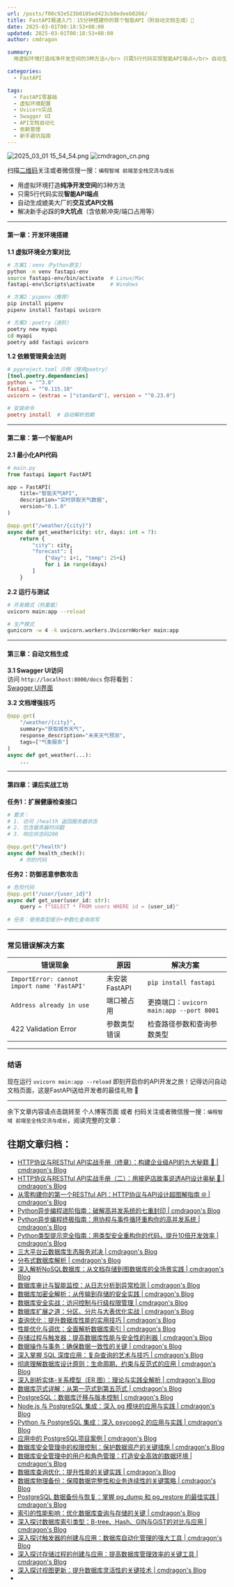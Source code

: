 ```yaml
---
url: /posts/f00c92e523b0105ed423cb8edeeb0266/
title: FastAPI极速入门：15分钟搭建你的首个智能API（附自动文档生成）🚀
date: 2025-03-01T00:18:53+08:00
updated: 2025-03-01T00:18:53+08:00
author: cmdragon

summary:
  用虚拟环境打造纯净开发空间的3种方法</br> 只需5行代码实现智能API端点</br> 自动生成媲美大厂的交互式API文档</br> 解决新手必踩的9大坑点（含依赖冲突/端口占用等）

categories:
  - FastAPI

tags:
  - FastAPI零基础
  - 虚拟环境配置
  - Uvicorn实战
  - Swagger UI
  - API文档自动化
  - 依赖管理
  - 新手避坑指南
---
```



<img src="https://static.cmdragon.cn/blog/images/2025_03_01 15_54_54.png@blog" title="2025_03_01 15_54_54.png" alt="2025_03_01 15_54_54.png"/>

<img src="https://api2.cmdragon.cn/upload/cmder/20250304_012821924.jpg" title="cmdragon_cn.png" alt="cmdragon_cn.png"/>


扫描[二维码](https://api2.cmdragon.cn/upload/cmder/20250304_012821924.jpg)关注或者微信搜一搜：`编程智域 前端至全栈交流与成长`


 
- 用虚拟环境打造**纯净开发空间**的3种方法  
- 只需5行代码实现**智能API端点**  
- 自动生成媲美大厂的**交互式API文档**  
- 解决新手必踩的**9大坑点**（含依赖冲突/端口占用等）  

---


#### 第一章：开发环境搭建  
**1.1 虚拟环境全方案对比**  
```bash
# 方案1：venv（Python原生）
python -m venv fastapi-env
source fastapi-env/bin/activate  # Linux/Mac
fastapi-env\Scripts\activate     # Windows

# 方案2：pipenv（推荐）
pip install pipenv
pipenv install fastapi uvicorn

# 方案3：poetry（进阶）
poetry new myapi
cd myapi
poetry add fastapi uvicorn
```

**1.2 依赖管理黄金法则**  
```toml
# pyproject.toml 示例（使用poetry）
[tool.poetry.dependencies]
python = "^3.8"
fastapi = "^0.115.10"
uvicorn = {extras = ["standard"], version = "^0.23.0"}

# 安装命令
poetry install  # 自动解析依赖
```

---

#### 第二章：第一个智能API  
**2.1 最小化API代码**  
```python
# main.py
from fastapi import FastAPI

app = FastAPI(
    title="智能天气API",
    description="实时获取天气数据",
    version="0.1.0"
)

@app.get("/weather/{city}")
async def get_weather(city: str, days: int = 7):
    return {
        "city": city,
        "forecast": [
            {"day": i+1, "temp": 25+i} 
            for i in range(days)
        ]
    }
```

**2.2 运行与测试**  
```bash
# 开发模式（热重载）
uvicorn main:app --reload

# 生产模式
gunicorn -w 4 -k uvicorn.workers.UvicornWorker main:app
```

---

#### 第三章：自动文档生成  
**3.1 Swagger UI访问**  
访问 `http://localhost:8000/docs` 你将看到：  
[Swagger UI界面](https://example.com/swagger-demo.png)

**3.2 文档增强技巧**  
```python
@app.get(
    "/weather/{city}",
    summary="获取城市天气",
    response_description="未来天气预测",
    tags=["气象服务"]
)
async def get_weather(...):
    ...
```

---

#### 第四章：课后实战工坊  
**任务1：扩展健康检查接口**  
```python
# 要求：
# 1. 访问 /health 返回服务器状态
# 2. 包含服务器时间戳
# 3. 响应状态码200

@app.get("/health")
async def health_check():
    # 你的代码
```

**任务2：防御恶意参数攻击**  
```python
# 危险代码
@app.get("/user/{user_id}")
async def get_user(user_id: str):
    query = f"SELECT * FROM users WHERE id = {user_id}"
    
# 任务：使用类型提示+参数化查询改写
```

---

### 常见错误解决方案  
| 错误现象 | 原因 | 解决方案 |
|----------|------|----------|
| `ImportError: cannot import name 'FastAPI'` | 未安装FastAPI | `pip install fastapi` |
| `Address already in use` | 端口被占用 | 更换端口：`uvicorn main:app --port 8001` |
| 422 Validation Error | 参数类型错误 | 检查路径参数和查询参数类型 |

---

### 结语  
现在运行 `uvicorn main:app --reload` 即刻开启你的API开发之旅！记得访问自动文档页面，这是FastAPI送给开发者的最佳礼物 🎁

---

余下文章内容请点击跳转至 个人博客页面 或者 扫码关注或者微信搜一搜：`编程智域 前端至全栈交流与成长`，阅读完整的文章：

## 往期文章归档：

- [HTTP协议与RESTful API实战手册（终章）：构建企业级API的九大秘籍 🔐 | cmdragon's Blog](https://blog.cmdragon.cn/posts/2d417c3e7cac/)
- [HTTP协议与RESTful API实战手册（二）：用披萨店故事说透API设计奥秘 🍕 | cmdragon's Blog](https://blog.cmdragon.cn/posts/074086de21be/)
- [从零构建你的第一个RESTful API：HTTP协议与API设计超图解指南 🌐 | cmdragon's Blog](https://blog.cmdragon.cn/posts/e5078a4d6fad/)
- [Python异步编程进阶指南：破解高并发系统的七重封印 | cmdragon's Blog](https://blog.cmdragon.cn/posts/f49972bd19a6/)
- [Python异步编程终极指南：用协程与事件循环重构你的高并发系统 | cmdragon's Blog](https://blog.cmdragon.cn/posts/b279dbab11eb/)
- [Python类型提示完全指南：用类型安全重构你的代码，提升10倍开发效率 | cmdragon's Blog](https://blog.cmdragon.cn/posts/8f8db75c315d/)
- [三大平台云数据库生态服务对决 | cmdragon's Blog](https://blog.cmdragon.cn/posts/d0b1b6a9f135/)
- [分布式数据库解析 | cmdragon's Blog](https://blog.cmdragon.cn/posts/91aae808d87e/)
- [深入解析NoSQL数据库：从文档存储到图数据库的全场景实践 | cmdragon's Blog](https://blog.cmdragon.cn/posts/5fcc2532e318/)
- [数据库审计与智能监控：从日志分析到异常检测 | cmdragon's Blog](https://blog.cmdragon.cn/posts/c971b2302602/)
- [数据库加密全解析：从传输到存储的安全实践 | cmdragon's Blog](https://blog.cmdragon.cn/posts/735fa4090f0b/)
- [数据库安全实战：访问控制与行级权限管理 | cmdragon's Blog](https://blog.cmdragon.cn/posts/5c01d5c0a63b/)
- [数据库扩展之道：分区、分片与大表优化实战 | cmdragon's Blog](https://blog.cmdragon.cn/posts/7f71048cd61c/)
- [查询优化：提升数据库性能的实用技巧 | cmdragon's Blog](https://blog.cmdragon.cn/posts/8e5e3ffe33dd/)
- [性能优化与调优：全面解析数据库索引 | cmdragon's Blog](https://blog.cmdragon.cn/posts/3c6ba213efe2/)
- [存储过程与触发器：提高数据库性能与安全性的利器 | cmdragon's Blog](https://blog.cmdragon.cn/posts/84376403bdf0/)
- [数据操作与事务：确保数据一致性的关键 | cmdragon's Blog](https://blog.cmdragon.cn/posts/f357e8ef59f1/)
- [深入掌握 SQL 深度应用：复杂查询的艺术与技巧 | cmdragon's Blog](https://blog.cmdragon.cn/posts/87c82dea0024/)
- [彻底理解数据库设计原则：生命周期、约束与反范式的应用 | cmdragon's Blog](https://blog.cmdragon.cn/posts/3f3203c3e56b/)
- [深入剖析实体-关系模型（ER 图）：理论与实践全解析 | cmdragon's Blog](https://blog.cmdragon.cn/posts/91e1bf521e8c/)
- [数据库范式详解：从第一范式到第五范式 | cmdragon's Blog](https://blog.cmdragon.cn/posts/05264e28f9f8/)
- [PostgreSQL：数据库迁移与版本控制 | cmdragon's Blog](https://blog.cmdragon.cn/posts/a58cca68755e/)
- [Node.js 与 PostgreSQL 集成：深入 pg 模块的应用与实践 | cmdragon's Blog](https://blog.cmdragon.cn/posts/d5b4e82e959a/)
- [Python 与 PostgreSQL 集成：深入 psycopg2 的应用与实践 | cmdragon's Blog](https://blog.cmdragon.cn/posts/9aae8e2f1414/)
- [应用中的 PostgreSQL项目案例 | cmdragon's Blog](https://blog.cmdragon.cn/posts/287f56043db8/)
- [数据库安全管理中的权限控制：保护数据资产的关键措施 | cmdragon's Blog](https://blog.cmdragon.cn/posts/5995b8f15678/)
- [数据库安全管理中的用户和角色管理：打造安全高效的数据环境 | cmdragon's Blog](https://blog.cmdragon.cn/posts/c0cd4cbaa201/)
- [数据库查询优化：提升性能的关键实践 | cmdragon's Blog](https://blog.cmdragon.cn/posts/3ab8c2f85479/)
- [数据库物理备份：保障数据完整性和业务连续性的关键策略 | cmdragon's Blog](https://blog.cmdragon.cn/posts/7e3da86fa38b/)
- [PostgreSQL 数据备份与恢复：掌握 pg_dump 和 pg_restore 的最佳实践 | cmdragon's Blog](https://blog.cmdragon.cn/posts/2190f85925ce/)
- [索引的性能影响：优化数据库查询与存储的关键 | cmdragon's Blog](https://blog.cmdragon.cn/posts/076f666ba145/)
- [深入探讨数据库索引类型：B-tree、Hash、GIN与GiST的对比与应用 | cmdragon's Blog](https://blog.cmdragon.cn/posts/7f7df47953c4/)
- [深入探讨触发器的创建与应用：数据库自动化管理的强大工具 | cmdragon's Blog](https://blog.cmdragon.cn/posts/5765e6b13d4e/)
- [深入探讨存储过程的创建与应用：提高数据库管理效率的关键工具 | cmdragon's Blog](https://blog.cmdragon.cn/posts/98a999d55ec8/)
- [深入探讨视图更新：提升数据库灵活性的关键技术 | cmdragon's Blog](https://blog.cmdragon.cn/posts/6e90926327b9/)
-

